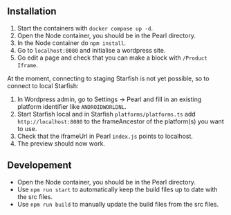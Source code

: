 ## Installation

1. Start the containers with `docker compose up -d`.
2. Open the Node container, you should be in the Pearl directory.
3. In the Node container do `npm install`.
4. Go to `localhost:8080` and initialise a wordpress site.
5. Go edit a page and check that you can make a block with `/Product Iframe`.

At the moment, connecting to staging Starfish is not yet possible, so to connect to local Starfish:

1. In Wordpress admin, go to Settings -> Pearl and fill in an existing platform identifier like `ANDROIDWORLDNL`.
2. Start Starfish local and in Starfish `platforms/platforms.ts` add `http://localhost:8080` to the frameAncestor of the platform(s) you want to use.
3. Check that the iframeUrl in Pearl `index.js` points to localhost.
4. The preview should now work.

## Developement
- Open the Node container, you should be in the Pearl directory.
- Use `npm run start` to automatically keep the build files up to date with the src files.
- Use `npm run build` to manually update the build files from the src files.